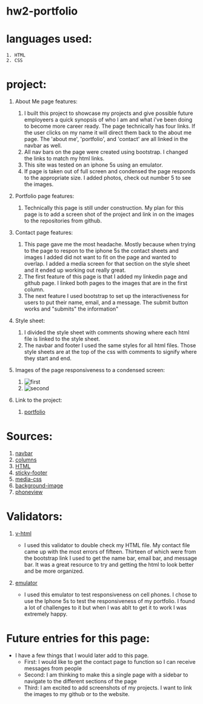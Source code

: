 # hw2-portfolio

# languages used:
    1. HTML 
    2. CSS

# project:
1. About Me page features:
   1. I built this project to showcase my projects and give possible future employeers a quick synopsis of who I am and what i've been doing to become more career ready. The page technically has four links. If the user clicks on my name it will direct them back to the about me page. The 'about me', 'portfolio', and 'contact' are all linked in the navbar as well.
   2. All nav bars on the page were created using bootstrap. I changed the links to match my html links.
   3. This site was tested on an iphone 5s using an emulator.
   4. If page is taken out of full screen and condensed the page responds to the appropriate size. I added photos, check out number 5 to see the images.
   
2. Portfolio page features:
   1. Technically this page is still under construction. My plan for this page is to add a screen shot of the project and link in on the images to the repositories from github. 
   
3. Contact page features:
   1. This page gave me the most headache. Mostly because when trying to the page to respon to the iphone 5s the contact sheets and images I added did not want to fit on the page and wanted to overlap. I added a media screen for that section on the style sheet and it ended up working out really great.
   2. The first feature of this page is that I added my linkedin page and github page. I linked both pages to the images that are in the first column. 
   3. The next feature I used bootstrap to set up the interactiveness for users to put their name, email, and a message. The submit button works and "submits" the information"
   
4. Style sheet:
   1. I divided the style sheet with comments showing where each html file is linked to the style sheet. 
   2. The navbar and footer I used the same styles for all html files. Those style sheets are at the top of the css with comments to signify where they start and end.
       
5. Images of the page responsiveness to a condensed screen:
    1. ![first](/Images/screenshot1.png)
    2. ![second](/Images/screenshot2.png)
6. Link to the project:
   1. [portfolio](https://clintrizzo.github.io/hw2-portfolio/)

# Sources:
1. [navbar](https://getbootstrap.com/docs/5.0/components/navbar/)
2. [columns](https://getbootstrap.com/docs/5.0/layout/columns/)
3. [HTML](https://www.w3schools.com/html/html5_semantic_elements.asp)
4. [sticky-footer](https://css-tricks.com/couple-takes-sticky-footer/#:~:text=The%20purpose%20of%20a%20sticky,bottom%20of%20the%20browser%20window.)
5. [media-css](https://www.w3schools.com/cssref/css3_pr_mediaquery.asp)
6. [background-image](https://www.w3schools.com/cssref/pr_background-image.asp)
7. [phoneview](https://www.gyford.com/phil/writing/2010/07/06/web-page-iphone/)

# Validators:
1. [v-html](https://www.freeformatter.com/html-validator.html)
    - I used this validator to double check my HTML file. My contact file came up with the most errors of fifteen. Thirteen of which were from the bootstrap link I used to get the name bar, email bar, and message bar. It was a great resource to try and getting the html to look better and be more organized. 

2. [emulator](http://www.viewportemulator.com/devices/apple/iphone-5s/)
    - I used this emulator to test responsiveness on cell phones. I chose to use the Iphone 5s to test the responsiveness of my portfolio. I found a lot of challenges to it but when I was ablt to get it to work I was extremely happy. 

# Future entries for this page:
  -  I have a few things that I would later add to this page.
     -  First: I would like to get the contact page to function so I can receive messages from people
     -  Second: I am thinking to make this a single page with a sidebar to navigate to the different sections of the page
     -  Third: I am excited to add screenshots of my projects. I want to link the images to my github or to the website.
